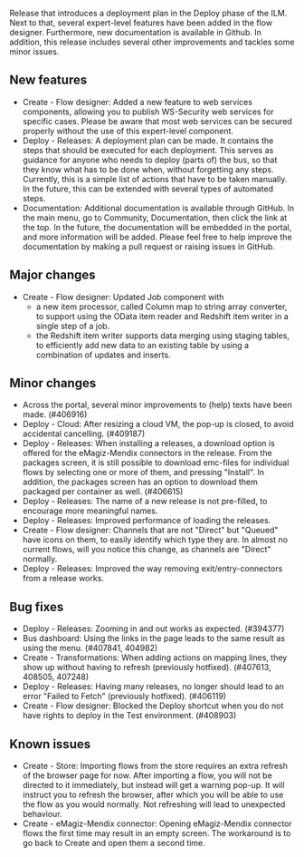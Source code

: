 Release that introduces a deployment plan in the Deploy phase of the ILM. Next to that, several expert-level features have been added in the flow designer. Furthermore, new documentation is available in Github. In addition, this release includes several other improvements and tackles some minor issues.
## New features
- Create - Flow designer: Added a new feature to web services components, allowing you to publish WS-Security web services for specific cases. Please be aware that most web services can be secured properly without the use of this expert-level component.
- Deploy - Releases: A deployment plan can be made. It contains the steps that should be executed for each deployment. This serves as guidance for anyone who needs to deploy (parts of) the bus, so that they know what has to be done when, without forgetting any steps. Currently, this is a simple list of actions that have to be taken manually. In the future, this can be extended with several types of automated steps.
- Documentation: Additional documentation is available through GitHub. In the main menu, go to Community, Documentation, then click the link at the top. In the future, the documentation will be embedded in the portal, and more information will be added. Please feel free to help improve the documentation by making a pull request or raising issues in GitHub.
## Major changes
- Create - Flow designer: Updated Job component with
  - a new item processor, called Column map to string array converter, to support using the OData item reader and Redshift item writer in a single step of a job.
  - the Redshift item writer supports data merging using staging tables, to efficiently add new data to an existing table by using a combination of updates and inserts.
## Minor changes
- Across the portal, several minor improvements to (help) texts have been made. (#406916)
- Deploy - Cloud: After resizing a cloud VM, the pop-up is closed, to avoid accidental cancelling. (#409187)
- Deploy - Releases: When installing a releases, a download option is offered for the eMagiz-Mendix connectors in the release. From the packages screen, it is still possible to download emc-files for individual flows by selecting one or more of them, and pressing "Install". In addition, the packages screen has an option to download them packaged per container as well. (#406615)
- Deploy - Releases: The name of a new release is not pre-filled, to encourage more meaningful names.
- Deploy - Releases: Improved performance of loading the releases.
- Create - Flow designer: Channels that are not "Direct" but "Queued" have icons on them, to easily identify which type they are. In almost no current flows, will you notice this change, as channels are "Direct" normally.
- Deploy - Releases: Improved the way removing exit/entry-connectors from a release works.
## Bug fixes
- Deploy - Releases: Zooming in and out works as expected. (#394377)
- Bus dashboard: Using the links in the page leads to the same result as using the menu. (#407841, 404982)
- Create - Transformations: When adding actions on mapping lines, they show up without having to refresh (previously hotfixed). (#407613, 408505, 407248)
- Deploy - Releases: Having many releases, no longer should lead to an error "Failed to Fetch" (previously hotfixed). (#406119)
- Create - Flow designer: Blocked the Deploy shortcut when you do not have rights to deploy in the Test environment. (#408903)
## Known issues
- Create - Store: Importing flows from the store requires an extra refresh of the browser page for now. After importing a flow, you will not be directed to it immediately, but instead will get a warning pop-up. It will instruct you to refresh the browser, after which you will be able to use the flow as you would normally. Not refreshing will lead to unexpected behaviour.
- Create - eMagiz-Mendix connector: Opening eMagiz-Mendix connector flows the first time may result in an empty screen. The workaround is to go back to Create and open them a second time.
